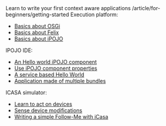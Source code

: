 <section>
<title>Context Aware Applications</title>
<description>Learn to write your first context aware applications</description>
<link>/article/for-beginners/getting-started</link>
<toc>
Execution platform: 

+ [Basics about OSGi](/article/for-beginners/intro-osgi) 
+ [Basics about Felix](/article/for-beginners/intro-felix) 
+ [Basics about iPOJO](/article/for-beginners/intro-ipojo) 

IPOJO IDE:

+ [An Hello world iPOJO component](/article/for-beginners/ide-hello-world) 
+ [Use iPOJO component properties](/article/for-beginners/component-properties)
+ [A service based Hello World](/article/for-beginners/intro-services)
+ [Application made of multiple bundles](/article/for-beginners/multiple-bundles)

ICASA simulator:

+ [Learn to act on devices](#)
+ [Sense device modifications](#)
+ [Writing a simple Follow-Me with iCasa](/article/for-beginners/basic-follow-me)

</toc>
</section>
